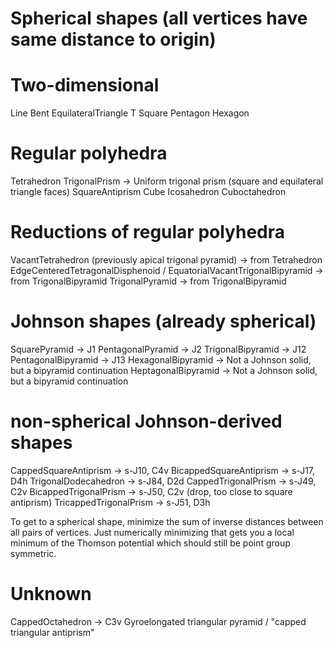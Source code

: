 # Spherical shapes (all vertices have same distance to origin)

# Two-dimensional
Line
Bent
EquilateralTriangle
T
Square
Pentagon
Hexagon

# Regular polyhedra
Tetrahedron
TrigonalPrism -> Uniform trigonal prism (square and equilateral triangle faces)
SquareAntiprism
Cube
Icosahedron
Cuboctahedron

# Reductions of regular polyhedra
VacantTetrahedron (previously apical trigonal pyramid) -> from Tetrahedron
EdgeCenteredTetragonalDisphenoid / EquatorialVacantTrigonalBipyramid -> from TrigonalBipyramid
TrigonalPyramid -> from TrigonalBipyramid

# Johnson shapes (already spherical)

SquarePyramid -> J1
PentagonalPyramid -> J2
TrigonalBipyramid -> J12
PentagonalBipyramid -> J13
HexagonalBipyramid -> Not a Johnson solid, but a bipyramid continuation
HeptagonalBipyramid -> Not a Johnson solid, but a bipyramid continuation

# non-spherical Johnson-derived shapes
CappedSquareAntiprism -> s-J10, C4v
BicappedSquareAntiprism -> s-J17, D4h
TrigonalDodecahedron -> s-J84, D2d
CappedTrigonalPrism -> s-J49, C2v
BicappedTrigonalPrism -> s-J50, C2v (drop, too close to square antiprism)
TricappedTrigonalPrism -> s-J51, D3h

To get to a spherical shape, minimize the sum of inverse distances between all
pairs of vertices. Just numerically minimizing that gets you a local minimum of
the Thomson potential which should still be point group symmetric.

# Unknown
CappedOctahedron -> C3v Gyroelongated triangular pyramid / "capped triangular antiprism"

